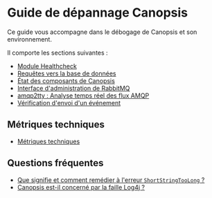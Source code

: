 # Guide de dépannage Canopsis

Ce guide vous accompagne dans le débogage de Canopsis et son environnement.

Il comporte les sections suivantes :

- [Module Healthcheck](../guide-utilisation/menu-administration/bilan-de-sante.md)
- [Requêtes vers la base de données](bdd-requetes-de-base/)  
- [État des composants de Canopsis](etat-des-composants/)  
- [Interface d'administration de RabbitMQ](rabbitmq-webui/)  
- [amqp2tty : Analyse temps réel des flux AMQP](amqp2tty/)  
- [Vérification d'envoi d'un événement](troubleshooting-evenement/)


## Métriques techniques

- [Métriques techniques](metriques-techniques/)

## Questions fréquentes

- [Que signifie et comment remédier à l'erreur `ShortStringTooLong` ?](faq/shortstringtoolong.md)
- [Canopsis est-il concerné par la faille Log4j ?](faq/log4j.md)
